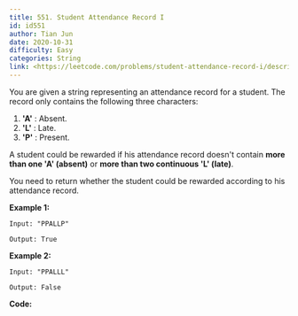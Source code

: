```yaml
---
title: 551. Student Attendance Record I
id: id551
author: Tian Jun
date: 2020-10-31
difficulty: Easy
categories: String
link: <https://leetcode.com/problems/student-attendance-record-i/description/>
---
```


You are given a string representing an attendance record for a student. The
record only contains the following three characters:

  1. **'A'** : Absent. 
  2. **'L'** : Late.
  3. **'P'** : Present. 

A student could be rewarded if his attendance record doesn't contain **more
than one 'A' (absent)** or **more than two continuous 'L' (late)**.

You need to return whether the student could be rewarded according to his
attendance record.

**Example 1:**  
            
	Input: "PPALLP"    
	Output: True    

**Example 2:**  
            
	Input: "PPALLL"    
	Output: False    


**Code:**
